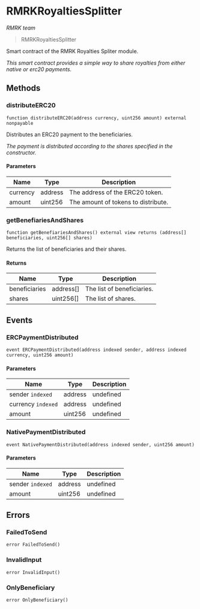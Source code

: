 # RMRKRoyaltiesSplitter

*RMRK team*

> RMRKRoyaltiesSplitter

Smart contract of the RMRK Royalties Spliter module.

*This smart contract provides a simple way to share royalties from either native or erc20 payments.*

## Methods

### distributeERC20

```solidity
function distributeERC20(address currency, uint256 amount) external nonpayable
```

Distributes an ERC20 payment to the beneficiaries.

*The payment is distributed according to the shares specified in the constructor.*

#### Parameters

| Name | Type | Description |
|---|---|---|
| currency | address | The address of the ERC20 token. |
| amount | uint256 | The amount of tokens to distribute. |

### getBenefiariesAndShares

```solidity
function getBenefiariesAndShares() external view returns (address[] beneficiaries, uint256[] shares)
```

Returns the list of beneficiaries and their shares.




#### Returns

| Name | Type | Description |
|---|---|---|
| beneficiaries | address[] | The list of beneficiaries. |
| shares | uint256[] | The list of shares. |



## Events

### ERCPaymentDistributed

```solidity
event ERCPaymentDistributed(address indexed sender, address indexed currency, uint256 amount)
```





#### Parameters

| Name | Type | Description |
|---|---|---|
| sender `indexed` | address | undefined |
| currency `indexed` | address | undefined |
| amount  | uint256 | undefined |

### NativePaymentDistributed

```solidity
event NativePaymentDistributed(address indexed sender, uint256 amount)
```





#### Parameters

| Name | Type | Description |
|---|---|---|
| sender `indexed` | address | undefined |
| amount  | uint256 | undefined |



## Errors

### FailedToSend

```solidity
error FailedToSend()
```






### InvalidInput

```solidity
error InvalidInput()
```






### OnlyBeneficiary

```solidity
error OnlyBeneficiary()
```







